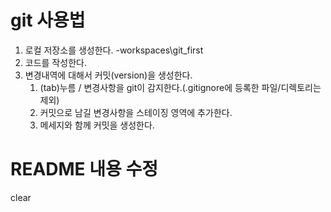 # git 사용법

1. 로컬 저장소를 생성한다. -workspaces\git_first
2. 코드를 작성한다.
3. 변경내역에 대해서 커밋(version)을 생성한다.
   1. (tab)누름 / 변경사항을 git이 감지한다.(.gitignore에 등록한 파일/디렉토리는 제외)
   2. 커밋으로 남길 변경사항을 스테이징 영역에 추가한다.
   3. 메세지와 함께 커밋을 생성한다.
   

# README 내용 수정
clear
   